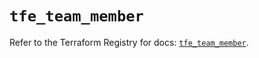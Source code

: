 # `tfe_team_member`

Refer to the Terraform Registry for docs: [`tfe_team_member`](https://registry.terraform.io/providers/hashicorp/tfe/0.66.0/docs/resources/team_member).
